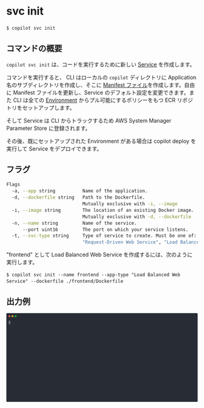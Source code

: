 # svc init
```bash
$ copilot svc init
```

## コマンドの概要

`copilot svc init` は、コードを実行するために新しい [Service](../concepts/services.ja.md) を作成します。

コマンドを実行すると、 CLI はローカルの `copilot` ディレクトリに Application 名のサブディレクトリを作成し、そこに [Manifest ファイル](../manifest/overview.ja.md)を作成します。自由に Manifest ファイルを更新し、Service のデフォルト設定を変更できます。また CLI は全ての [Environment](../concepts/environments.ja.md) からプル可能にするポリシーをもつ ECR リポジトリをセットアップします。

そして Service は CLI からトラックするため AWS System Manager Parameter Store に登録されます。

その後、既にセットアップされた Environment がある場合は copilot deploy を実行して Service をデプロイできます。

## フラグ

```bash
Flags
  -a, --app string          Name of the application.
  -d, --dockerfile string   Path to the Dockerfile.
                            Mutually exclusive with -i, --image
  -i, --image string        The location of an existing Docker image.
                            Mutually exclusive with -d, --dockerfile
  -n, --name string         Name of the service.
      --port uint16         The port on which your service listens.
  -t, --svc-type string     Type of service to create. Must be one of:
                            "Request-Driven Web Service", "Load Balanced Web Service", "Backend Service"
```

"frontend" として Load Balanced Web Service を作成するには、次のように実行します。

`$ copilot svc init --name frontend --app-type "Load Balanced Web Service" --dockerfile ./frontend/Dockerfile`

## 出力例

![Running copilot svc init](https://raw.githubusercontent.com/kohidave/copilot-demos/master/svc-init.svg?sanitize=true)

